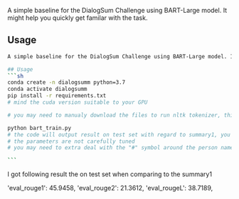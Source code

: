 A simple baseline for the DialogSum Challenge using BART-Large model. It might help you quickly get familar with the task.

## Usage
````sh
A simple baseline for the DialogSum Challenge using BART-Large model. It might help you quickly get familar with the task.

## Usage
```sh
conda create -n dialogsumm python=3.7
conda activate dialogsumm
pip install -r requirements.txt
# mind the cuda version suitable to your GPU

# you may need to manualy download the files to run nltk tokenizer, this is very easy following https://www.nltk.org/data.html

python bart_train.py
# the code will output result on test set with regard to summary1, you can change it in the code.
# the parameters are not carefully tuned
# you may need to extra deal with the "#" symbol around the person name.

```
````

I got following result the on test set when comparing to the summary1

'eval_rouge1': 45.9458, 'eval_rouge2': 21.3612, 'eval_rougeL': 38.7189,